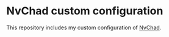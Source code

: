 # NvChad custom configuration

This repository includes my custom configuration of
[NvChad](https://github.com/NvChad/NvChad).
